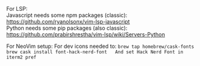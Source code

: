 For LSP:  
  Javascript needs some npm packages (classic):  
    https://github.com/ryanolsonx/vim-lsp-javascript  
  Python needs some pip packages (also classic):  
    https://github.com/prabirshrestha/vim-lsp/wiki/Servers-Python  
  
  

For NeoVim setup:
    For dev icons needed to:
    ```
    brew tap homebrew/cask-fonts  
    brew cask install font-hack-nerd-font  
    And set Hack Nerd Font in iterm2 pref
    ```
